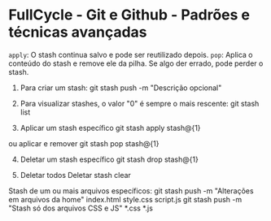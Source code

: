 # FullCycle - Git e Github - Padrões e técnicas avançadas


`apply`: O stash continua salvo e pode ser reutilizado depois.
`pop`: Aplica o conteúdo do stash e remove ele da pilha. Se algo der errado, pode perder o stash.

1. Para criar um stash:
git stash push -m "Descrição opcional"

2. Para visualizar stashes, o valor "0" é sempre o mais rescente:
git stash list

3. Aplicar um stash específico
git stash apply stash@{1}

ou aplicar e remover
git stash pop stash@{1}

4. Deletar um stash específico
git stash drop stash@{1}

5. Deletar todos 
Deletar stash clear

Stash de um ou mais arquivos específicos:
git stash push -m "Alterações em arquivos da home" index.html style.css script.js
git stash push -m "Stash só dos arquivos CSS e JS" *.css *.js
